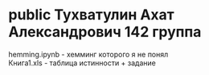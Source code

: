 # public Тухватулин Ахат Александрович 142 группа

  hemming.ipynb - хемминг которого я не понял  
  Книга1.xls - таблица истинности + задание  
